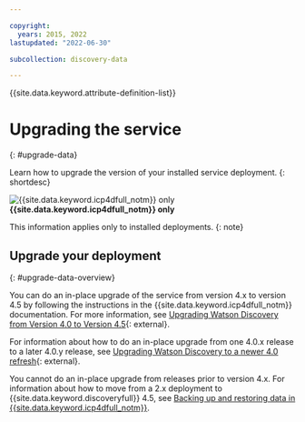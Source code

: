 ```yaml
---

copyright:
  years: 2015, 2022
lastupdated: "2022-06-30"

subcollection: discovery-data

---
```


{{site.data.keyword.attribute-definition-list}}

# Upgrading the service
{: #upgrade-data}

Learn how to upgrade the version of your installed service deployment.
{: shortdesc}

![{{site.data.keyword.icp4dfull_notm}} only](images/desktop.png) **{{site.data.keyword.icp4dfull_notm}} only**

This information applies only to installed deployments.
{: note}

## Upgrade your deployment
{: #upgrade-data-overview}

You can do an in-place upgrade of the service from version 4.x to version 4.5 by following the instructions in the {{site.data.keyword.icp4dfull_notm}} documentation. For more information, see [Upgrading Watson Discovery from Version 4.0 to Version 4.5](https://www.ibm.com/docs/en/cloud-paks/cp-data/4.5.0?topic=discovery-upgrading-watson-version-40){: external}.

For information about how to do an in-place upgrade from one 4.0.x release to a later 4.0.y release, see [Upgrading Watson Discovery to a newer 4.0 refresh](https://www.ibm.com/docs/en/cloud-paks/cp-data/4.0?topic=discovery-upgrading-watson-version-40){: external}.

You cannot do an in-place upgrade from releases prior to version 4.x. For information about how to move from a 2.x deployment to {{site.data.keyword.discoveryfull}} 4.5, see [Backing up and restoring data in {{site.data.keyword.icp4dfull_notm}}](/docs/discovery-data?topic=discovery-data-backup-restore).

